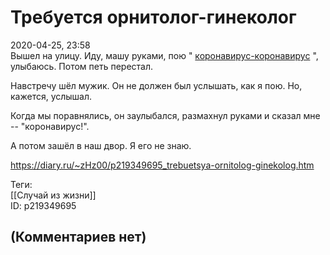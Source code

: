 Требуется орнитолог-гинеколог
=============================

  
2020-04-25, 23:58  
 Вышел на улицу. Иду, машу руками, пою "  [коронавирус-коронавирус](https://www.youtube.com/watch?v=zG7KShvqg9A)  ", улыбаюсь. Потом петь перестал.   
   
 Навстречу шёл мужик. Он не должен был услышать, как я пою. Но, кажется, услышал.   
   
 Когда мы поравнялись, он заулыбался, размахнул руками и сказал мне -- "коронавирус!".   
   
 А потом зашёл в наш двор. Я его не знаю.   
  
<https://diary.ru/~zHz00/p219349695_trebuetsya-ornitolog-ginekolog.htm>  
  
Теги:  
[[Случай из жизни]]  
ID: p219349695  


(Комментариев нет)
------------------